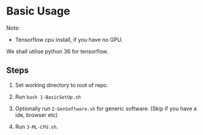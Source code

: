 # Basic Usage

Note:

* Tensorflow cpu install, if you have no GPU. 

We shall utilise python 36 for tensorflow.

## Steps

1. Set working directory to root of repo.

2. Run `bash 1-BasicSetUp.sh`

3. Optionally run `2-GenSoftware.sh` for generic software. (Skip if you have a ide, browser etc)

4. Run `3-ML-CPU.sh`. 